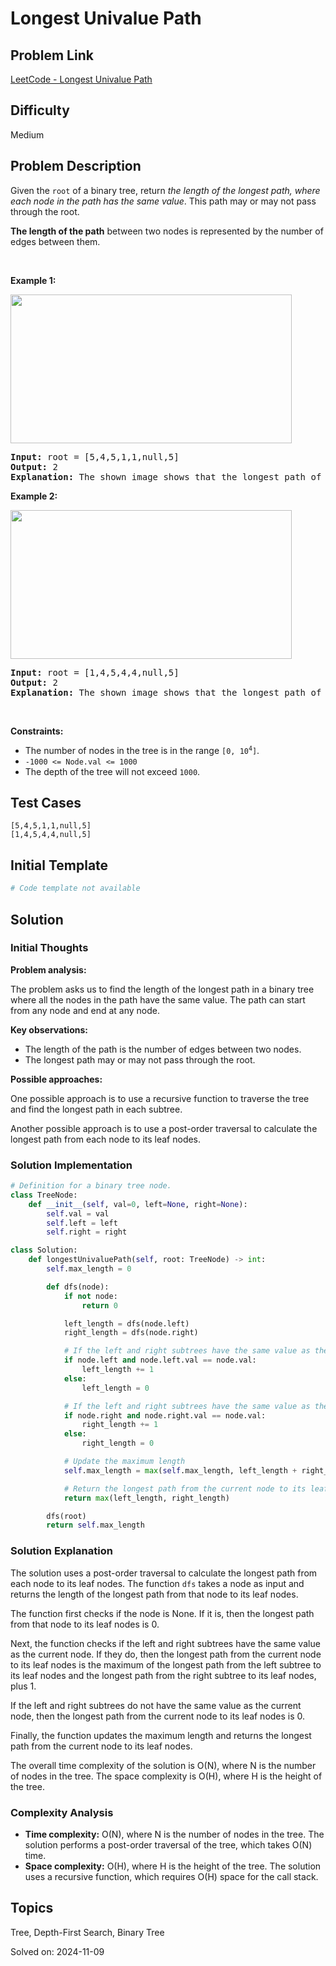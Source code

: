 # Longest Univalue Path

## Problem Link
[LeetCode - Longest Univalue Path](https://leetcode.com/problems/longest-univalue-path/)

## Difficulty
Medium

## Problem Description
<p>Given the <code>root</code> of a binary tree, return <em>the length of the longest path, where each node in the path has the same value</em>. This path may or may not pass through the root.</p>

<p><strong>The length of the path</strong> between two nodes is represented by the number of edges between them.</p>

<p>&nbsp;</p>
<p><strong class="example">Example 1:</strong></p>
<img alt="" src="https://assets.leetcode.com/uploads/2020/10/13/ex1.jpg" style="width: 450px; height: 238px;" />
<pre>
<strong>Input:</strong> root = [5,4,5,1,1,null,5]
<strong>Output:</strong> 2
<strong>Explanation:</strong> The shown image shows that the longest path of the same value (i.e. 5).
</pre>

<p><strong class="example">Example 2:</strong></p>
<img alt="" src="https://assets.leetcode.com/uploads/2020/10/13/ex2.jpg" style="width: 450px; height: 238px;" />
<pre>
<strong>Input:</strong> root = [1,4,5,4,4,null,5]
<strong>Output:</strong> 2
<strong>Explanation:</strong> The shown image shows that the longest path of the same value (i.e. 4).
</pre>

<p>&nbsp;</p>
<p><strong>Constraints:</strong></p>

<ul>
	<li>The number of nodes in the tree is in the range <code>[0, 10<sup>4</sup>]</code>.</li>
	<li><code>-1000 &lt;= Node.val &lt;= 1000</code></li>
	<li>The depth of the tree will not exceed <code>1000</code>.</li>
</ul>


## Test Cases
```
[5,4,5,1,1,null,5]
[1,4,5,4,4,null,5]
```

## Initial Template
```python
# Code template not available
```

## Solution
### Initial Thoughts

**Problem analysis:**

The problem asks us to find the length of the longest path in a binary tree where all the nodes in the path have the same value. The path can start from any node and end at any node.

**Key observations:**

- The length of the path is the number of edges between two nodes.
- The longest path may or may not pass through the root.

**Possible approaches:**

One possible approach is to use a recursive function to traverse the tree and find the longest path in each subtree. 

Another possible approach is to use a post-order traversal to calculate the longest path from each node to its leaf nodes.

### Solution Implementation

```python
# Definition for a binary tree node.
class TreeNode:
    def __init__(self, val=0, left=None, right=None):
        self.val = val
        self.left = left
        self.right = right

class Solution:
    def longestUnivaluePath(self, root: TreeNode) -> int:
        self.max_length = 0

        def dfs(node):
            if not node:
                return 0

            left_length = dfs(node.left)
            right_length = dfs(node.right)

            # If the left and right subtrees have the same value as the current node
            if node.left and node.left.val == node.val:
                left_length += 1
            else:
                left_length = 0

            # If the left and right subtrees have the same value as the current node
            if node.right and node.right.val == node.val:
                right_length += 1
            else:
                right_length = 0

            # Update the maximum length
            self.max_length = max(self.max_length, left_length + right_length)

            # Return the longest path from the current node to its leaf nodes
            return max(left_length, right_length)

        dfs(root)
        return self.max_length
```

### Solution Explanation

The solution uses a post-order traversal to calculate the longest path from each node to its leaf nodes. The function `dfs` takes a node as input and returns the length of the longest path from that node to its leaf nodes.

The function first checks if the node is None. If it is, then the longest path from that node to its leaf nodes is 0.

Next, the function checks if the left and right subtrees have the same value as the current node. If they do, then the longest path from the current node to its leaf nodes is the maximum of the longest path from the left subtree to its leaf nodes and the longest path from the right subtree to its leaf nodes, plus 1.

If the left and right subtrees do not have the same value as the current node, then the longest path from the current node to its leaf nodes is 0.

Finally, the function updates the maximum length and returns the longest path from the current node to its leaf nodes.

The overall time complexity of the solution is O(N), where N is the number of nodes in the tree. The space complexity is O(H), where H is the height of the tree.

### Complexity Analysis

- **Time complexity:** O(N), where N is the number of nodes in the tree. The solution performs a post-order traversal of the tree, which takes O(N) time.
- **Space complexity:** O(H), where H is the height of the tree. The solution uses a recursive function, which requires O(H) space for the call stack.

## Topics
Tree, Depth-First Search, Binary Tree

Solved on: 2024-11-09
